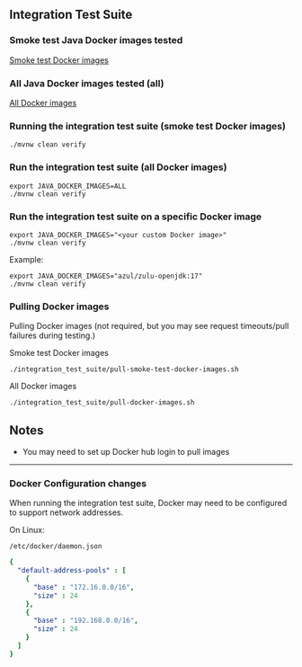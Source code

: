 Integration Test Suite
---

### Smoke test Java Docker images tested

[Smoke test Docker images](https://github.com/prometheus/jmx_exporter/blob/main/integration_test_suite/integration_tests/src/test/resources/smoke-test-java-docker-images.txt)

### All Java Docker images tested (all)

[All Docker images](https://github.com/prometheus/jmx_exporter/blob/main/integration_test_suite/integration_tests/src/test/resources/java-docker-images.txt)

### Running the integration test suite (smoke test Docker images)

```
./mvnw clean verify
```

### Run the integration test suite (all Docker images)

```shell
export JAVA_DOCKER_IMAGES=ALL
./mvnw clean verify
```

### Run the integration test suite on a specific Docker image

```shell
export JAVA_DOCKER_IMAGES="<your custom Docker image>"
./mvnw clean verify
```

Example:

```shell
export JAVA_DOCKER_IMAGES="azul/zulu-openjdk:17"
./mvnw clean verify
```

### Pulling Docker images

Pulling Docker images (not required, but you may see request timeouts/pull failures during testing.)

Smoke test Docker images

```shell
./integration_test_suite/pull-smoke-test-docker-images.sh
```

All Docker images

```shell
./integration_test_suite/pull-docker-images.sh
```

## Notes

- You may need to set up Docker hub login to pull images

---

### Docker Configuration changes

When running the integration test suite, Docker may need to be configured to support network addresses.

On Linux:

```shell
/etc/docker/daemon.json
```

```yaml
{
  "default-address-pools" : [
    {
      "base" : "172.16.0.0/16",
      "size" : 24
    },
    {
      "base" : "192.168.0.0/16",
      "size" : 24
    }
  ]
}
```